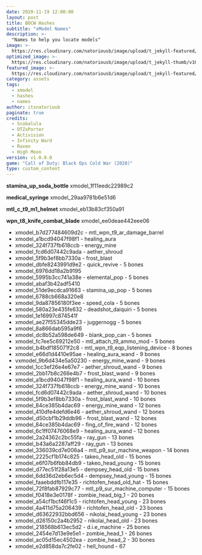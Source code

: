 ```yaml
---
date: 2020-11-19 12:00:00
layout: post
title: BOCW Hashes
subtitle: "xModel Names"
description: >-
  "Names to help you locate models"
image: >-
  https://res.cloudinary.com/natoriousb/image/upload/t_jekyll-featured/v1603912727/ui_loot_weapon_ar_akilo47_a9swsg.png
optimized_image: >- 
  https://res.cloudinary.com/natoriousb/image/upload/t_jekyll-thumb/v1603912727/ui_loot_weapon_ar_akilo47_a9swsg.png
featured_image: >-
  https://res.cloudinary.com/natoriousb/image/upload/t_jekyll-featured/v1603912727/ui_loot_weapon_ar_akilo47_a9swsg.png
category: assets
tags:
  - xmodel
  - hashes
  - names
author: itsnatorioub
paginate: true
credits:
  - Scobalula
  - DTZxPorter
  - Activision
  - Infinity Ward
  - Raven
  - High Moon
version: v1.0.0.0
game: "Call of Duty: Black Ops Cold War (2020)"
type: custom_content
---
```


**stamina_up_soda_bottle**
xmodel_1f11eedc22989c2

**medical_syringe**
xmodel_29aa9781b6e51d6

**mtl_c_t9_m1_helmet**
xmodel_eb13b83cf350a91

**wpn_t8_knife_combat_blade**
xmodel_ee0deae442eee06

- xmodel_b7d277484609d2c - mtl_wpn_t9_ar_damage_barrel
- xmodel_a1bcd94047f98f1 - healing_aura
- xmodel_324f737fb618ccb - energy_mine
- xmodel_fcd6d07442c9ada - aether_shroud
- xmodel_5f9b3ef8bb7330a - frost_blast
- xmodel_dbfe8243991d9e2 - quick_revive - 5 bones
- xmodel_6976dd18a2b9195
- xmodel_5995b3cc741a38e - elemental_pop - 5 bones
- xmodel_abaf3b42adf5410
- xmodel_51de9ecdca91663 - stamina_up_pop - 5 bones
- xmodel_6788cb668a320e8
- xmodel_9da87856180f3ee - speed_cola - 5 bones
- xmodel_580a23e435fe632 - deadshot_daiquiri - 5 bones
- xmodel_1e16997c874541f
- xmodel_ae27f55345dde23 - juggernogg - 5 bones
- xmodel_8a866dab595a9f6
- xmodel_dc8b52a598de649 - blank_pop_can - 5 bones
- xmodel_fc7ee5c69212e50 - mtl_attach_t9_ammo_mod - 5 bones
- xmodel_b4bdf185071f2c8 - mtl_wpn_t9_eqp_listening_device - 8 bones
- xmodel_e66d1d4410e95ae - healing_aura_wand - 9 bones
- vxmodel_9b6d434e5a50230 - energy_mine_wand - 9 bones
- xmodel_1cc3ef26e4e67e7 - aether_shroud_wand - 9 bones
- xmodel_2bb17b8c266e4b7 - frost_blast_wand - 9 bones
- xmodel_a1bcd94047f98f1 - healing_aura_wand - 10 bones
- xmodel_324f737fb618ccb - energy_mine_wand - 10 bones
- xmodel_fcd6d07442c9ada - aether_shroud_wand - 10 bones
- xmodel_5f9b3ef8bb7330a - frost_blast_wand - 10 bones
- xmodel_84ce385b4dac69 - energy_mine_wand - 12 bones
- xmodel_410dfe4defd6e46 - aether_shroud_wand - 12 bones
- xmodel_d50cbf1b29ddb96 - frost_blast_wand - 12 bones
- xmodel_84ce385b4dac69 - fing_of_fire_wand - 12 bones
- xmodel_6c1ff07476068e9 - healing_aura_wand - 12 bones
- xmodel_2a24362c2bc55fa - ray_gun - 13 bones
- xmodel_b43a6a2287aff29 - ray_gun - 13 bones
- xmodel_336039cd7e006a4 - mtl_p9_sur_machine_weapon - 14 bones
- xmodel_2225cf1b174c825 - takeo_head_old - 15 bones
- xmodel_e6f07b6fbb84db9 - takeo_head_young - 15 bones
- xmodel_d77ec51f28a13e5 - dempsey_head_old - 15 bones
- xmodel_6dd36d2eb6ec5d4 - dempsey_head_young - 15 bones
- xmodel_faaebddfb117e35 - richtofen_head_old_hat - 15 bones
- xmodel_72f8fab87929c77 - mtl_p9_sur_machine_computer - 15 bones
- xmodel_f0418e3e0178f - zombie_head_big_1 - 20 bones
- xmodel_a54cf1bcf46f1c5 - richtofen_head_young - 23 bones
- xmodel_4a411d75a206439 - richtofen_head_old - 23 bones
- xmodel_d63622932bbd656 - nikolai_head_young - 23 bones
- xmodel_d26150c2a4b2952 - nikolai_head_old - 23 bones
- xmodel_218568b613ec5d2 - d.i.e_machine - 25 bones
- xmodel_2454e7d13e9e5e1 - zombie_head_1 - 26 bones
- xmodel_ac05d15ec4502ea - zombie_head_2 - 30 bones
- xmodel_e2d858da7c2fe02 - hell_hound - 67 